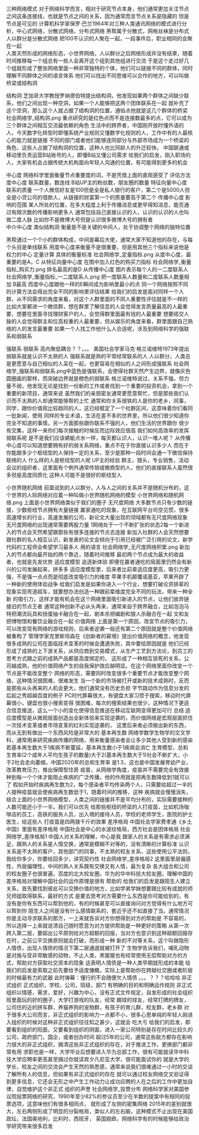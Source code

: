 三种网络模式
 对于网络科学而言，相对于研究节点本身，他们通常更加关注节点之间这条连接线，也就是节点之间的关系，因为通常而言节点关系是隐藏的
  但是节点是可见的
 计算机科学家保罗·巴兰1964年对三种人类通讯网络的模式进行分析，中心式网络，分散式网络，分布式网络
 黑帮属于分散式，网格丝袜是分布式  
  人以群分是分散式网络   把100不认识的人聚在一起，一段事件后，职业相同的会聚在一起  
  人类天然形成的网络形态，小世界网络，人以群分之后网络形成并没有结束，随着时间推移每一个组总有一些人会离开这个组到其他组进行交流
   于是这个走过好几个组就形成了整张网络里面一种非常独特的个体，他们可以链接不同的群体，同时理解不同群体之间的语言体系
   他们可以找出不同思维可以合作的地方，可以叫做桥梁或结构洞
  
结构洞
 芝加哥大学教授罗纳德伯特提出结构洞，他发现如果两个群体之间缺少联系，他们之间出现一种空洞，如果一个人能够把这两个团体联系在一起
就补充了这个空洞，那么这个人就占据了结构洞的位置，通俗点他就是这几个群体的桥梁
  社会网络学_结构洞.png 重点研究的是红色点而不是连接数最多的点，它可以成为三个群体之间相互交流最依赖的角色
  生活中的跨界者，中国刚开放时懂外语的人，今天数字化转型时即懂系统产业规则又懂数字化规则的人，工作中有的人最核心的能力就是链接
   不同的部门或者他们能够连同部分与外部市场成为一个桥梁的角色，这些人占据了结构洞的位置，这种人也比同龄人的升迁较快。
   中国联通或移动里负责运营B站账号的人，即懂B站又懂公司需求
    给我们的启发，刚入职场的人，大家有机会占据传统大机构面向年轻人沟通的位置，有可能得到更多的机会

中心度
  网络科学里面衡量节点重要度的词，不是凭借上面的直观感受了
  评估方法 
   度中心度   联系数量，数连线  B站UP主的粉丝数，朋友圈的数量
   特征向量中心度   联系的质量  一个人微信好友是100但是全是私人银行的客户，第二个是5000人但全是小贷公司的借款人，从链接的财富第一个的质量要高于第二个
   传播中心度   影响的范围  某人所处的位置，在多大程度上利于传播消息或更早得知消息，能否通过有限次数的传播影响更多人
        通常包括自己直接认识的人，认识的认识的人也叫做二度人脉  比如你不是微博大号但是认识很多微博大号的拥有者    
   中介中心度  类似结构洞 衡量是不是关键的中间人，处于协调整个网络的独特位置

   黑帮通过一个个小的群体构成，中间是幕后大佬，通常大家不知道他的存在，与每个头目是单线联系 
     用度中心度来衡量不是很重要，但是用其他三个指标来说他是权力的中心
  定量计算  具体的衡量标准
   社会网络学_定量指标.png   从度中心度，最重要的是A，C
   从特征向量中心度  在图中加入红色的购买力指标  社会网络学_衡量指标_购买力.png  排名最高的是D
   从传播中心度  图片表示每个人的一二度联系人  社会网络学_衡量指标_一二度联系人.png
     把一度联系人数量和二度联系人数量相加 B最高  而度中心度跟他一样的E瞬间成为影响里最小的点
   同一个网络按照不同的计算方法会得出完全不同的影响里评估结果
     给我们的启发是面对同样一个人群，从不同需求的角度来看，对这个人群里面的不同人重要性评估就是不一样的
     比如大家都进一个微信群，想在群里了解信息的人会觉得发言质量最高的人最重要，想要在里面寻找理财客户的人，会觉得群里面最有钱的人最重要
     想要结交人脉的人会觉得群主和位高权重的人最重要，但从娱乐的角度来看，群里面跟自己熟络的人的发言最重要 
    如果一个人找工作他什么人合适呢，涉及到网络科学的强联系和弱联系

强联系 弱联系    高内聚低耦合？？。。。
  美国社会学家马克·格兰诺维特1973年提出
  弱联系就是认识不太熟的人  强联系就是熟的平常经常联系的人
  人以群分，人类总是更愿意与自己相似的人呆在一起，也更容易在相似的人之间形成强联系
   社会网络学_强联系和弱联系.png中蓝色是强联系，会使得社群天然产生边界，就像灰色圆圈画的那样，而突破边界就是橙色的弱联系
  格兰诺维特说过，关系不强，但力量不弱，他发现无论是找到一份新的工作或者找到一个重要的投资机会，拿到一个重要的新项目，通常来说
    虽然我们的亲朋密友通常更愿意帮忙，但是那些我们认识而不太熟的人却通常能够帮的上忙
    通常和你关系很铁的人是你的老乡，同事，同学，跟你价值观比较趋同的人，这已经框定了一个社群区间，这意味着你们看同一批新闻，使用
    同样的专业术语，生活在差不多的世界里，所以他们很少知道你完全不知道的事情，另一方面那些跟你联系不强的人，他们生活的世界跟你
    很少有交集，这样一来你们每次接触的时候反而边际效应很高
  我们如何高效率的发挥弱联系呢
    是不是我们应该蜻蜓点水一样，每天都认识人，认识一堆人呢？ 从传播中心度可以知道想要拥有好的弱关系网络，重点不在于你直接认识多少人
    而在于你能跟多少个枢纽型的人保持一定的关系，至少是那种一段时间会通一下微信保持联络的人
  什么样的人是枢纽型的人呢
    UP主的经验  群主，猎头，专业销售，活动会议的组织者，这里面有个例外通常传销或微商型的人，他们的直接联系人虽然很多但是高度同质化
    这种人可能不是很好的枢纽型人

小世界随机网络
   前面说到的人以群分，人与人之间的关系并不是随机分布的，这个世界的人际网络对应着一种叫做小世界随机网络的模型
   小世界网络和随机网络.png   上面是小世界网络类似于我们的圈子
无尺度网络
   大多数节点只有少数的链接，少数枢纽节点拥有大量链接
   赢家通吃的现象，在互联网平台司空见惯，很多高速增长的行业，高速发展的公司，新论文大量出现的领域都有无尺度网络现象
   无尺度网络的出现通常需要两股力量  1网络处于一个不断扩张的状态2每一个新进入的节点会天然希望跟那些有很多连接的节点去连接
     新加入社群的人会天然想要跟社群的名人相互认识，新发表的论文会倾向于引用已经被广泛引用的论文，新学代码的工程师会希望学习最多人
     用的语言
  社会网络学_无尺度网络积累.png  新加入的节点都向最开始的两个靠近，随着时间推移 最初两个节点成为最大的收益者，也就是先发优势
适应度模型  追逐新体验
   即便在赢者通吃的局面里仍然会有新兴的公司发展起来，拼多多
   适应度模型里，后来者比前辈适应度更高，吸引力更强，不是强一点点而是彻底改变吸引力的维度
   苹果手机颠覆诺基亚，苹果开辟了一种新的使用体验战争
   给我们启发是如果你进入一个行业，想要打破论资排辈的现象实现弯道超车，就要想办法创造一种跟前辈维度完全不同的玩法，带来一种全新
     的吸引力，这样才能有机会在这个网络里面吸引新进入的节点，让他们放弃链接旧的节点王者
     通常这种创新不必从头再来，通常来自于跨界融合，比如泡泡马特把潮流玩具和扭蛋抽卡融合在一起，剧本杀把编剧和狼人杀融合在一起
     文和友把博物馆和餐饮业融合在一起
价值网络
   上面是第一个原因，改变节点的吸引力，可以改变现有网络的游戏规则，后来者逆袭一般还有第二个原因就是整个价值网络被重构了
   管理学家克里斯坦森在《创新者的窘境》提出价值网络的概念，他发现很多成熟的公司在面临技术变革的时候会遭遇失败，其中要给原因就是
     他们已经形成了成熟的上下游关系，从供应商到交易模式，从生产工艺到方法论，到员工的思考方式跟之前的成熟产品都是高度绑定的，
     这形成了一种相互锁死的关系，公司越成熟，他的价值网络产生的自我保护效应越明显。在这个网络里面你改变一个节点是不能改变整个
     网络的形态，需要同时改变很多个重要节点才能改变整个网络，这种情况很困难，很难发生
   当一个新的市场被打开或新的技术成熟时，反而是那些从头再来的人机会更大，他们通常没有历史负担
    字节跳动作为信息分发的后起之秀超越百度的例子  PC时代屏幕很大，有键盘大家习惯于搜索，移动时代屏幕很小，键盘也很小搜索变得
    很困难，每次的搜索结果也很少，这种情况下更适合信息推送，这么一个小的变化使得信息推送在移动互联网变得更加可行
   总结 适应度模型是从微观层面创造出全新体验来实现逆袭的，而价值网络是宏观层面抓住一次技术变革或者市场变革的红利实现逆袭的，
   这里后来者必须做出新的东西，而从无到有做出一个东西风险是非常大的
基本再生数
   网络学数学生物学的交叉学科，通常用来研究疾病传播的网络，用来衡量感染者会让多少其他人受到新的感染
   若基本再生数大于1疾病不断蔓延，基本再生数小于1疾病会消亡
   生育模型，总和生育率(2个成年人平均生孩子的数量)大于2(基本再生数大于1)社会不断扩大，小于2社会走向萎缩，中国2020年的总和生育率
     是1.3，这也是中国发展育幼产业，改革教育压力，推出保障型住房
   疫苗，从网络学角度，疫苗并不需要完全有效接种到每一个个体才能阻止疾病的广泛传播，他的作用就是把再生数降低到1就可以了
    假如开始时疾病再生数为2，每个感染者平均传染两个人，只需要给超过一半的人接种疫苗就会使疾病再生数低于1，随着时间的推移，这种
    疾病就会慢慢消失，结合上面的小世界网络模型，人类之间的链接并不是平均分布的，实际需要接种的人数可能还小于一半。我们可以优先
    给那些枢纽的桥梁的人打疫苗，比如机场咖啡店的员工，高铁的服务人员，出入境的接待人员，学校的老师学生，医院的护士医生，给这些人
    打疫苗是四两拨千斤的效果
差序格局
   中国社会学家费孝通《乡土中国》里面有差序格局  中国社会是中心的水波纹格局，西方社会是团体格局   社会网络学_差序格局1
    中国人对关系的理解，中心是我   跟家人的关系是有需求必须满足，跟熟人的关系是人情交换，通常是模糊不对等的，没有清晰的计算标准
    认识关系是不太熟的客户，其他部门的同事，不太熟的校友关系，这些使用公平法则，我给你多少，你要给回多少，讲究契约性
    社会网络学_差序格局2
    这里面里层偏感性，外层偏理性，中间的熟人关系既有交换又有人情，最为复杂
    各大组合和公司的校友圈子也很普遍，百度的北大校友圈，华为的华中科技大校友圈，理解中国的差序格局对理解中国社会的运作原理是很有
      帮助的
   给我们的启发是跟陌生人建立关系，首先要找到彼此可以交换价值的地方，比如学弟学妹想要跟比较有成就的师兄师姐取得联系，最好的方式
    是要去思考对方需要什么东西是你可能给到的，有没有是你有东西可以帮到他的，有的时候甚至可以直接询问对方觉得有什么地方可以帮到你
    陌生人之间是没有什么感情联系的，套近乎还不如直接了当。通常情况你是主动寻求联系的那方，一上来就告诉对方你想得到对方的帮助是
    不容易的，所以选择一上来就说清自己随时愿意为对方提供帮助是一种更好的策略
   从第一次跨入第二层，要超出公平原则给对方超额的回报，当对方也意识到这种超额回报存在时，之前公平交换原则就会打破，而形成一种
     新的不对等关系，这个叫做隐形人情债，出现人情债的情况下第二层通道就被打开了
   生物学告诉我们，哺乳动物是对施与受非常敏感的动物，不止人类，黑猩猩也有经常使用无偿帮助对方的方式，帮助对方获取社交资本的现象
    这表明人情债是一种人类早期就形成的本能
   给我们的启发是索取之前先要给予适度慷概，实际上是帮助你在跨越社交圈或者阶层的时候最有力的武器
   此时弹幕：懂行的不会随便欠人情债  。。。？？？哈哈哈
非正式组织
   正式组织，学校，公司，班级，部门   有明确的目的和明确运作规则
   非正式组织以情感，需求，爱好，兴趣为中心，没有正式文件规定，自发形成的社会组织   班里面玩的好的圈子，大学打游戏的队友，经常
     踢球的球友，经常打牌的牌友，公司住的近的拼车群，养猫养狗的宠物群，有孩子的育儿群，校友群，老乡群
   对于很多大公司而言，非正式组织的影响力一点都不小，很多心思单纯的年轻人刚进入组织的时候对这种非正式组织往往知之甚少，这就会
    吃大亏
   给我们的启发，即要看到组织的阳面，又要看到组织的阴面，进入一家公司特别是存在时间比较久的公司，政府部门，国企，或者创办时间
     超过5年的公司，通常这些敌方都存在影响力很大的非正式组织，搞清这些非正式组织的存在，对于推进工作，更换部门都非常有用
   求职也是一样，大学毕业后想要进入华为总部工作，很有可能就读华中科技大学应聘率更高甚至搞过你就读宾夕凡尼亚大学，很可能面试你的
     就是大学的学长，校友之间的交流会产生天然的熟悉感，通常来说我们很难通过一小时的交谈了解所有人的信息，但如果有非正式组织的存在
     就可以通过校友网络交叉验证得到更多信息，它还会无形之中产生工作动力让成功应聘的人在之后的工作中更加自律，自觉维护这个非正式
     组织的声誉
社会网络学_投票分布
   网络科学家对美国参议院投票网络的研究，1990年至少82%的参议员至少在半数的提案中有相同的投票选项，这意味他们有很多相同点，
   就形成了左侧的密集网络
   2015年的差别就很大，左右两侧形成了明显的分裂格局，类似人的左右脑，这种模式不止出现在美国政坛，法国奥地利，比利时，西班牙，
   英国脱欧，网络科学有的时候能够给政治学研究带来很多启发